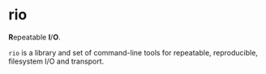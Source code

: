 rio
===

**R**epeatable **I**/**O**.

`rio` is a library and set of command-line tools for repeatable, reproducible, filesystem I/O and transport.
